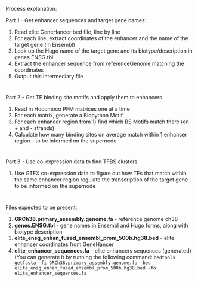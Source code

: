 Process explanation:

Part 1 - Get enhancer sequences and target gene names:

1. Read elite GeneHancer bed file, line by line
2. For each line, extract coordinates of the enhancer and the name of the target gene (in Ensembl)
3. Look up the Hugo name of the target gene and its biotype/description in genes.ENSG.tbl
4. Extract the enhancer sequence from referenceGenome matching the coordinates
5. Output this intermediary file
#
Part 2 - Get TF binding site motifs and apply them to enhancers
1. Read in Hocomoco PFM matrices one at a time
2. For each matrix, generate a Biopython Motif
3. For each enhancer region from 1) find which BS Motifs match there (on + and - strands)
4. Calculate how many binding sites on average match within 1 enhancer region - to be informed on the supernode
#
Part 3 - Use co-expression data to find TFBS clusters 
1. Use GTEX co-expression data to figure out how TFs that match within the same enhancer region
   regulate the transcription of the target gene - to be informed on the supernode
#
Files expected to be present:
1. **GRCh38.primary_assembly.genome.fa** - reference genome ch38
2. **genes.ENSG.tbl** - gene names in Ensembl and Hugo forms, along with biotype description
3. **elite_ensg_enhan_fused_ensembl_prom_500b.hg38.bed** - elite enhancer coordinates from GeneHancer
4. **elite_enhancer_sequences.fa** - elite enhancers sequences (generated)
(You can generate it by running the following command:
`bedtools getfasta -fi GRCh38.primary_assembly.genome.fa
  -bed elite_ensg_enhan_fused_ensembl_prom_500b.hg38.bed -fo elite_enhancer_sequences.fa`